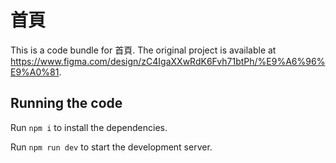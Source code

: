 
  # 首頁

  This is a code bundle for 首頁. The original project is available at https://www.figma.com/design/zC4IgaXXwRdK6Fvh71btPh/%E9%A6%96%E9%A0%81.

  ## Running the code

  Run `npm i` to install the dependencies.

  Run `npm run dev` to start the development server.
  